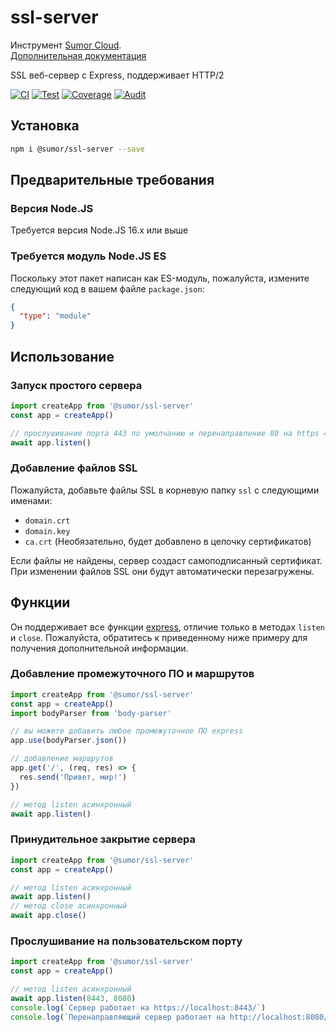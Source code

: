 # ssl-server

Инструмент [Sumor Cloud](https://sumor.cloud).  
[Дополнительная документация](https://sumor.cloud/ssl-server)

SSL веб-сервер с Express, поддерживает HTTP/2

[![CI](https://github.com/sumor-cloud/ssl-server/actions/workflows/ci.yml/badge.svg)](https://github.com/sumor-cloud/ssl-server/actions/workflows/ci.yml)
[![Test](https://github.com/sumor-cloud/ssl-server/actions/workflows/ut.yml/badge.svg)](https://github.com/sumor-cloud/ssl-server/actions/workflows/ut.yml)
[![Coverage](https://github.com/sumor-cloud/ssl-server/actions/workflows/coverage.yml/badge.svg)](https://github.com/sumor-cloud/ssl-server/actions/workflows/coverage.yml)
[![Audit](https://github.com/sumor-cloud/ssl-server/actions/workflows/audit.yml/badge.svg)](https://github.com/sumor-cloud/ssl-server/actions/workflows/audit.yml)

## Установка

```bash
npm i @sumor/ssl-server --save
```

## Предварительные требования

### Версия Node.JS

Требуется версия Node.JS 16.x или выше

### Требуется модуль Node.JS ES

Поскольку этот пакет написан как ES-модуль,
пожалуйста, измените следующий код в вашем файле `package.json`:

```json
{
  "type": "module"
}
```

## Использование

### Запуск простого сервера

```javascript
import createApp from '@sumor/ssl-server'
const app = createApp()

// прослушивание порта 443 по умолчанию и перенаправление 80 на https 443
await app.listen()
```

### Добавление файлов SSL

Пожалуйста, добавьте файлы SSL в корневую папку `ssl` с следующими именами:

- `domain.crt`
- `domain.key`
- `ca.crt` (Необязательно, будет добавлено в цепочку сертификатов)

Если файлы не найдены, сервер создаст самоподписанный сертификат.  
При изменении файлов SSL они будут автоматически перезагружены.

## Функции

Он поддерживает все функции [express](https://www.npmjs.com/package/express), отличие только в методах `listen` и `close`. Пожалуйста, обратитесь к приведенному ниже примеру для получения дополнительной информации.

### Добавление промежуточного ПО и маршрутов

```javascript
import createApp from '@sumor/ssl-server'
const app = createApp()
import bodyParser from 'body-parser'

// вы можете добавить любое промежуточное ПО express
app.use(bodyParser.json())

// добавление маршрутов
app.get('/', (req, res) => {
  res.send('Привет, мир!')
})

// метод listen асинхронный
await app.listen()
```

### Принудительное закрытие сервера

```javascript
import createApp from '@sumor/ssl-server'
const app = createApp()

// метод listen асинхронный
await app.listen()
// метод close асинхронный
await app.close()
```

### Прослушивание на пользовательском порту

```javascript
import createApp from '@sumor/ssl-server'
const app = createApp()

// метод listen асинхронный
await app.listen(8443, 8080)
console.log(`Сервер работает на https://localhost:8443/`)
console.log(`Перенаправляющий сервер работает на http://localhost:8080/`)
```
